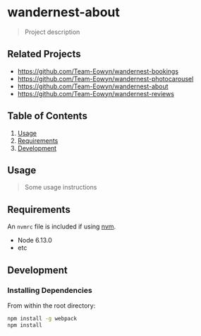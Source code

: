 # wandernest-about

> Project description

## Related Projects

  - https://github.com/Team-Eowyn/wandernest-bookings
  - https://github.com/Team-Eowyn/wandernest-photocarousel
  - https://github.com/Team-Eowyn/wandernest-about
  - https://github.com/Team-Eowyn/wandernest-reviews

## Table of Contents

1. [Usage](#Usage)
1. [Requirements](#requirements)
1. [Development](#development)

## Usage

> Some usage instructions

## Requirements

An `nvmrc` file is included if using [nvm](https://github.com/creationix/nvm).

- Node 6.13.0
- etc

## Development

### Installing Dependencies

From within the root directory:

```sh
npm install -g webpack
npm install
```

